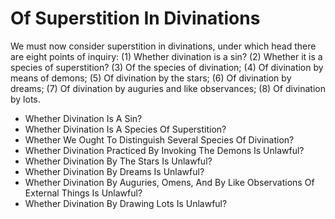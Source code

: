 # Of Superstition In Divinations

We must now consider superstition in divinations, under which head there are eight points of inquiry:
(1) Whether divination is a sin?
(2) Whether it is a species of superstition?
(3) Of the species of divination;
(4) Of divination by means of demons;
(5) Of divination by the stars;
(6) Of divination by dreams;
(7) Of divination by auguries and like observances;
(8) Of divination by lots.

* Whether Divination Is A Sin?
* Whether Divination Is A Species Of Superstition?
* Whether We Ought To Distinguish Several Species Of Divination?
* Whether Divination Practiced By Invoking The Demons Is Unlawful?
* Whether Divination By The Stars Is Unlawful?
* Whether Divination By Dreams Is Unlawful?
* Whether Divination By Auguries, Omens, And By Like Observations Of External Things Is Unlawful?
* Whether Divination By Drawing Lots Is Unlawful?
